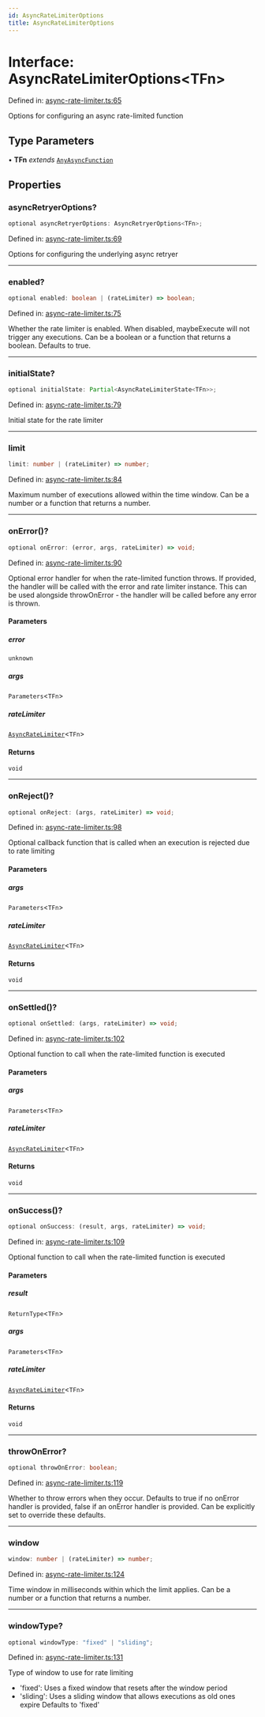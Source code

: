 ```yaml
---
id: AsyncRateLimiterOptions
title: AsyncRateLimiterOptions
---
```


<!-- DO NOT EDIT: this page is autogenerated from the type comments -->

# Interface: AsyncRateLimiterOptions\<TFn\>

Defined in: [async-rate-limiter.ts:65](https://github.com/TanStack/pacer/blob/main/packages/pacer/src/async-rate-limiter.ts#L65)

Options for configuring an async rate-limited function

## Type Parameters

• **TFn** *extends* [`AnyAsyncFunction`](../../type-aliases/anyasyncfunction.md)

## Properties

### asyncRetryerOptions?

```ts
optional asyncRetryerOptions: AsyncRetryerOptions<TFn>;
```

Defined in: [async-rate-limiter.ts:69](https://github.com/TanStack/pacer/blob/main/packages/pacer/src/async-rate-limiter.ts#L69)

Options for configuring the underlying async retryer

***

### enabled?

```ts
optional enabled: boolean | (rateLimiter) => boolean;
```

Defined in: [async-rate-limiter.ts:75](https://github.com/TanStack/pacer/blob/main/packages/pacer/src/async-rate-limiter.ts#L75)

Whether the rate limiter is enabled. When disabled, maybeExecute will not trigger any executions.
Can be a boolean or a function that returns a boolean.
Defaults to true.

***

### initialState?

```ts
optional initialState: Partial<AsyncRateLimiterState<TFn>>;
```

Defined in: [async-rate-limiter.ts:79](https://github.com/TanStack/pacer/blob/main/packages/pacer/src/async-rate-limiter.ts#L79)

Initial state for the rate limiter

***

### limit

```ts
limit: number | (rateLimiter) => number;
```

Defined in: [async-rate-limiter.ts:84](https://github.com/TanStack/pacer/blob/main/packages/pacer/src/async-rate-limiter.ts#L84)

Maximum number of executions allowed within the time window.
Can be a number or a function that returns a number.

***

### onError()?

```ts
optional onError: (error, args, rateLimiter) => void;
```

Defined in: [async-rate-limiter.ts:90](https://github.com/TanStack/pacer/blob/main/packages/pacer/src/async-rate-limiter.ts#L90)

Optional error handler for when the rate-limited function throws.
If provided, the handler will be called with the error and rate limiter instance.
This can be used alongside throwOnError - the handler will be called before any error is thrown.

#### Parameters

##### error

`unknown`

##### args

`Parameters`\<`TFn`\>

##### rateLimiter

[`AsyncRateLimiter`](../../classes/asyncratelimiter.md)\<`TFn`\>

#### Returns

`void`

***

### onReject()?

```ts
optional onReject: (args, rateLimiter) => void;
```

Defined in: [async-rate-limiter.ts:98](https://github.com/TanStack/pacer/blob/main/packages/pacer/src/async-rate-limiter.ts#L98)

Optional callback function that is called when an execution is rejected due to rate limiting

#### Parameters

##### args

`Parameters`\<`TFn`\>

##### rateLimiter

[`AsyncRateLimiter`](../../classes/asyncratelimiter.md)\<`TFn`\>

#### Returns

`void`

***

### onSettled()?

```ts
optional onSettled: (args, rateLimiter) => void;
```

Defined in: [async-rate-limiter.ts:102](https://github.com/TanStack/pacer/blob/main/packages/pacer/src/async-rate-limiter.ts#L102)

Optional function to call when the rate-limited function is executed

#### Parameters

##### args

`Parameters`\<`TFn`\>

##### rateLimiter

[`AsyncRateLimiter`](../../classes/asyncratelimiter.md)\<`TFn`\>

#### Returns

`void`

***

### onSuccess()?

```ts
optional onSuccess: (result, args, rateLimiter) => void;
```

Defined in: [async-rate-limiter.ts:109](https://github.com/TanStack/pacer/blob/main/packages/pacer/src/async-rate-limiter.ts#L109)

Optional function to call when the rate-limited function is executed

#### Parameters

##### result

`ReturnType`\<`TFn`\>

##### args

`Parameters`\<`TFn`\>

##### rateLimiter

[`AsyncRateLimiter`](../../classes/asyncratelimiter.md)\<`TFn`\>

#### Returns

`void`

***

### throwOnError?

```ts
optional throwOnError: boolean;
```

Defined in: [async-rate-limiter.ts:119](https://github.com/TanStack/pacer/blob/main/packages/pacer/src/async-rate-limiter.ts#L119)

Whether to throw errors when they occur.
Defaults to true if no onError handler is provided, false if an onError handler is provided.
Can be explicitly set to override these defaults.

***

### window

```ts
window: number | (rateLimiter) => number;
```

Defined in: [async-rate-limiter.ts:124](https://github.com/TanStack/pacer/blob/main/packages/pacer/src/async-rate-limiter.ts#L124)

Time window in milliseconds within which the limit applies.
Can be a number or a function that returns a number.

***

### windowType?

```ts
optional windowType: "fixed" | "sliding";
```

Defined in: [async-rate-limiter.ts:131](https://github.com/TanStack/pacer/blob/main/packages/pacer/src/async-rate-limiter.ts#L131)

Type of window to use for rate limiting
- 'fixed': Uses a fixed window that resets after the window period
- 'sliding': Uses a sliding window that allows executions as old ones expire
Defaults to 'fixed'
